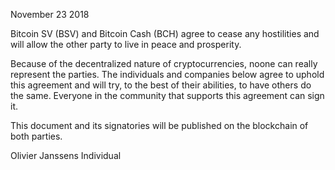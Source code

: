 
November 23 2018

Bitcoin SV (BSV) and Bitcoin Cash (BCH) agree to cease any hostilities and will allow the other party to live in peace and prosperity.

Because of the decentralized nature of cryptocurrencies, noone can really represent the parties. The individuals and companies below agree to uphold this agreement and will try, to the best of their abilities, to have others do the same. Everyone in the community that supports this agreement can sign it.

This document and its signatories will be published on the blockchain of both parties.

Olivier Janssens
Individual

